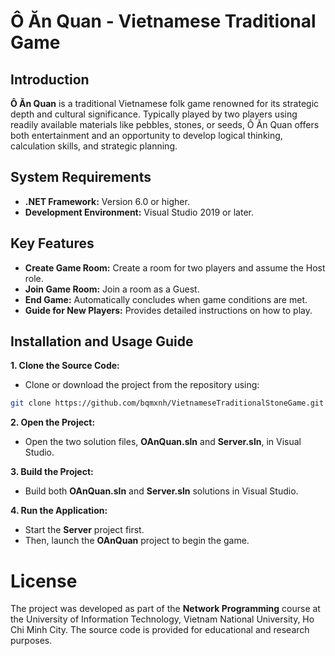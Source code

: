 # Ô Ăn Quan - Vietnamese Traditional Game
## Introduction
**Ô Ăn Quan** is a traditional Vietnamese folk game renowned for its strategic depth and cultural significance. Typically played by two players using readily available materials like pebbles, stones, or seeds, Ô Ăn Quan offers both entertainment and an opportunity to develop logical thinking, calculation skills, and strategic planning.
## System Requirements
- **.NET Framework:** Version 6.0 or higher.
- **Development Environment:** Visual Studio 2019 or later.
## Key Features
- **Create Game Room:** Create a room for two players and assume the Host role.
- **Join Game Room:** Join a room as a Guest.
- **End Game:** Automatically concludes when game conditions are met.
- **Guide for New Players:** Provides detailed instructions on how to play.
## Installation and Usage Guide
**1. Clone the Source Code:**
- Clone or download the project from the repository using:
``` bash
git clone https://github.com/bqmxnh/VietnameseTraditionalStoneGame.git
```
**2. Open the Project:**
- Open the two solution files, **OAnQuan.sln** and **Server.sln**, in Visual Studio.

**3. Build the Project:**
- Build both **OAnQuan.sln** and **Server.sln** solutions in Visual Studio.

**4. Run the Application:**
- Start the **Server** project first.
- Then, launch the **OAnQuan** project to begin the game.

# License
The project was developed as part of the **Network Programming** course at the University of Information Technology, Vietnam National University, Ho Chi Minh City. The source code is provided for educational and research purposes.

